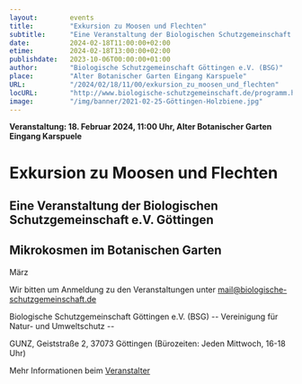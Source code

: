 ```yaml
---
layout:        events
title:         "Exkursion zu Moosen und Flechten"
subtitle:      "Eine Veranstaltung der Biologischen Schutzgemeinschaft e.V. Göttingen"
date:          2024-02-18T11:00:00+02:00
etime:         2024-02-18T13:00:00+02:00
publishdate:   2023-10-06T00:00:00+01:00
author:        "Biologische Schutzgemeinschaft Göttingen e.V. (BSG)"
place:         "Alter Botanischer Garten Eingang Karspuele"
URL:           "/2024/02/18/11/00/exkursion_zu_moosen_und_flechten"
locURL:        "http://www.biologische-schutzgemeinschaft.de/programm.html"
image:         "/img/banner/2021-02-25-Göttingen-Holzbiene.jpg"
---
```


**Veranstaltung: 18. Februar 2024, 11:00 Uhr, Alter Botanischer Garten Eingang Karspuele**

Exkursion zu Moosen und Flechten
===========

Eine Veranstaltung der Biologischen Schutzgemeinschaft e.V. Göttingen
-----------
Mikrokosmen im Botanischen Garten
-------------

März


Wir bitten um Anmeldung zu den Veranstaltungen unter mail@biologische-schutzgemeinschaft.de

Biologische Schutzgemeinschaft Göttingen e.V. (BSG)
-- Vereinigung für Natur- und Umweltschutz --

GUNZ, Geiststraße 2, 37073 Göttingen (Bürozeiten: Jeden Mittwoch, 16-18 Uhr)


Mehr Informationen beim [Veranstalter](http://www.biologische-schutzgemeinschaft.de/programm.html)
